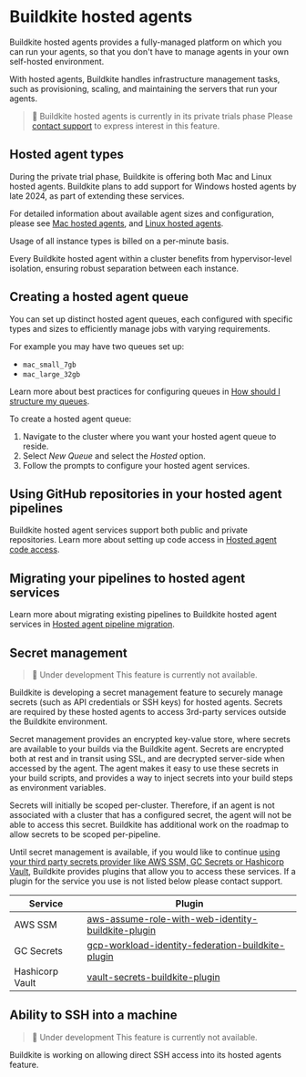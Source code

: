 # Buildkite hosted agents

Buildkite hosted agents provides a fully-managed platform on which you can run your agents, so that you don't have to manage agents in your own self-hosted environment.

With hosted agents, Buildkite handles infrastructure management tasks, such as provisioning, scaling, and maintaining the servers that run your agents.

> 📘 Buildkite hosted agents is currently in its private trials phase
> Please [contact support](https://buildkite.com/support) to express interest in this feature.

## Hosted agent types

During the private trial phase, Buildkite is offering both Mac and Linux hosted agents. Buildkite plans to add support for Windows hosted agents by late 2024, as part of extending these services.

For detailed information about available agent sizes and configuration, please see [Mac hosted agents](/docs/pipelines/hosted-agents/mac), and [Linux hosted agents](/docs/pipelines/hosted-agents/linux).

Usage of all instance types is billed on a per-minute basis.

Every Buildkite hosted agent within a cluster benefits from hypervisor-level isolation, ensuring robust separation between each instance.

## Creating a hosted agent queue

You can set up distinct hosted agent queues, each configured with specific types and sizes to efficiently manage jobs with varying requirements.

For example you may have two queues set up:

* `mac_small_7gb`
* `mac_large_32gb`

Learn more about best practices for configuring queues in [How should I structure my queues](/docs/clusters/overview#clusters-and-queues-best-practice-how-should-i-structure-my-queues).

To create a hosted agent queue:

1. Navigate to the cluster where you want your hosted agent queue to reside.
1. Select _New Queue_ and select the _Hosted_ option.
1. Follow the prompts to configure your hosted agent services.

## Using GitHub repositories in your hosted agent pipelines

Buildkite hosted agent services support both public and private repositories. Learn more about setting up code access in [Hosted agent code access](/docs/pipelines/hosted-agents/code-access).

## Migrating your pipelines to hosted agent services

Learn more about migrating existing pipelines to Buildkite hosted agent services in [Hosted agent pipeline migration](/docs/pipelines/hosted-agents/pipeline-migration).

## Secret management

> 🚧 Under development
> This feature is currently not available.

Buildkite is developing a secret management feature to securely manage secrets (such as API credentials or SSH keys) for hosted agents. Secrets are required by these hosted agents to access 3rd-party services outside the Buildkite environment.

Secret management provides an encrypted key-value store, where secrets are available to your builds via the Buildkite agent. Secrets are encrypted both at rest and in transit using SSL, and are decrypted server-side when accessed by the agent. The agent makes it easy to use these secrets in your build scripts, and provides a way to inject secrets into your build steps as environment variables.

Secrets will initially be scoped per-cluster. Therefore, if an agent is not associated with a cluster that has a configured secret, the agent will not be able to access this secret. Buildkite has additional work on the roadmap to allow secrets to be scoped per-pipeline.

Until secret management is available, if you would like to continue [using your third party secrets provider like AWS SSM, GC Secrets or Hashicorp Vault](/docs/pipelines/secrets), Buildkite provides plugins that allow you to access these services. If a plugin for the service you use is not listed below please contact support.

<table>
    <thead>
        <tr><th>Service</th><th>Plugin</th></tr>
    </thead>
    <tbody>
        <tr><td>AWS SSM</td><td><a href="https://github.com/buildkite-plugins/aws-assume-role-with-web-identity-buildkite-plugin">aws-assume-role-with-web-identity-buildkite-plugin</a></td></tr>
        <tr><td>GC Secrets</td><td><a href="https://github.com/buildkite-plugins/gcp-workload-identity-federation-buildkite-plugin">gcp-workload-identity-federation-buildkite-plugin</a></td></tr>
        <tr><td>Hashicorp Vault</td><td><a href="https://github.com/buildkite-plugins/vault-secrets-buildkite-plugin">vault-secrets-buildkite-plugin</a></td></tr>
    </tbody>
</table>

## Ability to SSH into a machine

> 🚧 Under development
> This feature is currently not available.

Buildkite is working on allowing direct SSH access into its hosted agents feature.
